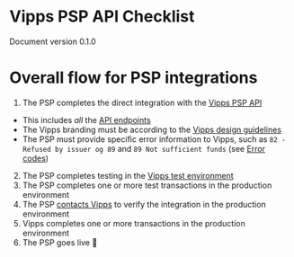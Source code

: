 # Vipps PSP API Checklist

Document version 0.1.0

# Overall flow for PSP integrations

1. The PSP completes the direct integration with the [Vipps PSP API](https://github.com/vippsas/vipps-psp-api)
  - This includes _all_ the [API endpoints](https://vippsas.github.io/vipps-psp-api/)
  - The Vipps branding must be according to the [Vipps design guidelines](https://github.com/vippsas/vipps-design-guidelines)
  - The PSP must provide specific error information to Vipps, such as `82 - Refused by issuer og 89` and `89 Not sufficient funds` (see [Error codes](https://github.com/vippsas/vipps-psp-api#makepayment))
2. The PSP completes testing in the [Vipps test environment](https://github.com/vippsas/vipps-developers#the-vipps-test-environment-mt)
3. The PSP completes one or more test transactions in the production environment
4. The PSP [contacts Vipps](https://github.com/vippsas/vipps-developers/blob/master/contact.md) to verify the integration in the production environment
5. Vipps completes one or more transactions in the production environment
6. The PSP goes live 🎉
